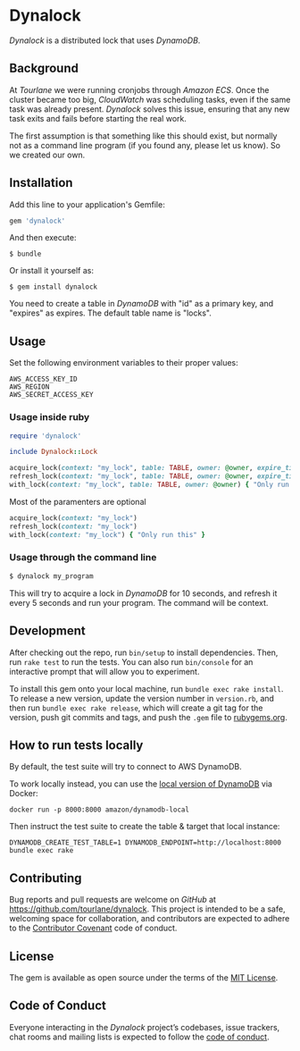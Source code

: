 # Dynalock

*Dynalock* is a distributed lock that uses *DynamoDB*.

## Background

At *Tourlane* we were running cronjobs through *Amazon ECS*. Once the cluster became
too big, *CloudWatch* was scheduling tasks, even if the same task was already
present. *Dynalock* solves this issue, ensuring that any new task exits and fails
before starting the real work.

The first assumption is that something like this should exist, but normally
not as a command line program (if you found any, please let us know). So we
created our own.

## Installation

Add this line to your application's Gemfile:

```ruby
gem 'dynalock'
```

And then execute:

    $ bundle

Or install it yourself as:

    $ gem install dynalock

You need to create a table in *DynamoDB* with "id" as a primary key, and "expires" as expires.
The default table name is "locks".

## Usage

Set the following environment variables to their proper values:

    AWS_ACCESS_KEY_ID
    AWS_REGION
    AWS_SECRET_ACCESS_KEY

### Usage inside ruby

```ruby
require 'dynalock'

include Dynalock::Lock

acquire_lock(context: "my_lock", table: TABLE, owner: @owner, expire_time: 10)
refresh_lock(context: "my_lock", table: TABLE, owner: @owner, expire_time: 10)
with_lock(context: "my_lock", table: TABLE, owner: @owner) { "Only run this" }
```

Most of the paramenters are optional

```ruby
acquire_lock(context: "my_lock")
refresh_lock(context: "my_lock")
with_lock(context: "my_lock") { "Only run this" }
```

### Usage through the command line

```sh
$ dynalock my_program
```

This will try to acquire a lock in *DynamoDB* for 10 seconds, and refresh it every 5 seconds and run your program. The command will be context.

## Development

After checking out the repo, run `bin/setup` to install dependencies. Then, run
`rake test` to run the tests. You can also run `bin/console` for an interactive
prompt that will allow you to experiment.

To install this gem onto your local machine, run `bundle exec rake install`. To
release a new version, update the version number in `version.rb`, and then run
`bundle exec rake release`, which will create a git tag for the version, push
git commits and tags, and push the `.gem` file to
[rubygems.org](https://rubygems.org).

## How to run tests locally

By default, the test suite will try to connect to AWS DynamoDB.

To work locally instead, you can use the [local version of DynamoDB](https://aws.amazon.com/about-aws/whats-new/2018/08/use-amazon-dynamodb-local-more-easily-with-the-new-docker-image/) via Docker:

```
docker run -p 8000:8000 amazon/dynamodb-local
```

Then instruct the test suite to create the table & target that local instance:

```
DYNAMODB_CREATE_TEST_TABLE=1 DYNAMODB_ENDPOINT=http://localhost:8000 bundle exec rake
```

## Contributing

Bug reports and pull requests are welcome on *GitHub* at
https://github.com/tourlane/dynalock. This project is intended to be a safe,
welcoming space for collaboration, and contributors are expected to adhere to
the [Contributor Covenant](http://contributor-covenant.org) code of conduct.

## License

The gem is available as open source under the terms of the [MIT
License](https://opensource.org/licenses/MIT).

## Code of Conduct

Everyone interacting in the *Dynalock* project’s codebases, issue trackers, chat
rooms and mailing lists is expected to follow the [code of
conduct](https://github.com/tourlane/dynalock/blob/master/CODE_OF_CONDUCT.md).

